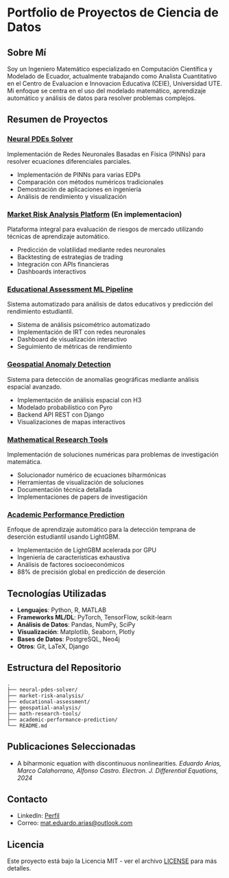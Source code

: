 # Portfolio de Proyectos de Ciencia de Datos

## Sobre Mí
Soy un Ingeniero Matemático especializado en Computación Científica y Modelado de Ecuador, actualmente trabajando como Analista Cuantitativo en el Centro de Evaluacion e Innovacion Educativa (CEIE), Universidad UTE. Mi enfoque se centra en el uso del modelado matemático, aprendizaje automático y análisis de datos para resolver problemas complejos.

## Resumen de Proyectos

### [Neural PDEs Solver](./neural-pdes-solver/)
Implementación de Redes Neuronales Basadas en Física (PINNs) para resolver ecuaciones diferenciales parciales.
- Implementación de PINNs para varias EDPs
- Comparación con métodos numéricos tradicionales
- Demostración de aplicaciones en ingeniería
- Análisis de rendimiento y visualización

### [Market Risk Analysis Platform](./market-risk-analysis/) (En implementacion)
Plataforma integral para evaluación de riesgos de mercado utilizando técnicas de aprendizaje automático.
- Predicción de volatilidad mediante redes neuronales
- Backtesting de estrategias de trading
- Integración con APIs financieras
- Dashboards interactivos

### [Educational Assessment ML Pipeline](./educational-assessment/)
Sistema automatizado para análisis de datos educativos y predicción del rendimiento estudiantil.
- Sistema de análisis psicométrico automatizado
- Implementación de IRT con redes neuronales
- Dashboard de visualización interactivo
- Seguimiento de métricas de rendimiento

### [Geospatial Anomaly Detection](./geospatial-analysis/)
Sistema para detección de anomalías geográficas mediante análisis espacial avanzado.
- Implementación de análisis espacial con H3
- Modelado probabilístico con Pyro
- Backend API REST con Django
- Visualizaciones de mapas interactivos

### [Mathematical Research Tools](./math-research-tools/)
Implementación de soluciones numéricas para problemas de investigación matemática.
- Solucionador numérico de ecuaciones biharmónicas
- Herramientas de visualización de soluciones
- Documentación técnica detallada
- Implementaciones de papers de investigación

### [Academic Performance Prediction](./academic-performance-prediction/)
Enfoque de aprendizaje automático para la detección temprana de deserción estudiantil usando LightGBM.
- Implementación de LightGBM acelerada por GPU
- Ingeniería de características exhaustiva
- Análisis de factores socioeconómicos
- 88% de precisión global en predicción de deserción

## Tecnologías Utilizadas
- **Lenguajes**: Python, R, MATLAB
- **Frameworks ML/DL**: PyTorch, TensorFlow, scikit-learn
- **Análisis de Datos**: Pandas, NumPy, SciPy
- **Visualización**: Matplotlib, Seaborn, Plotly
- **Bases de Datos**: PostgreSQL, Neo4j
- **Otros**: Git, LaTeX, Django

## Estructura del Repositorio
```
.
├── neural-pdes-solver/
├── market-risk-analysis/
├── educational-assessment/
├── geospatial-analysis/
├── math-research-tools/
├── academic-performance-prediction/
└── README.md
```

## Publicaciones Seleccionadas
- A biharmonic equation with discontinuous nonlinearities. *Eduardo Arias, Marco Calahorrano, Alfonso Castro. Electron. J. Differential Equations, 2024*

## Contacto
- LinkedIn: [Perfil](https://www.linkedin.com/in/eduardo-arias-3e0/)
- Correo: mat.eduardo.arias@outlook.com

## Licencia
Este proyecto está bajo la Licencia MIT - ver el archivo [LICENSE](LICENSE) para más detalles.
